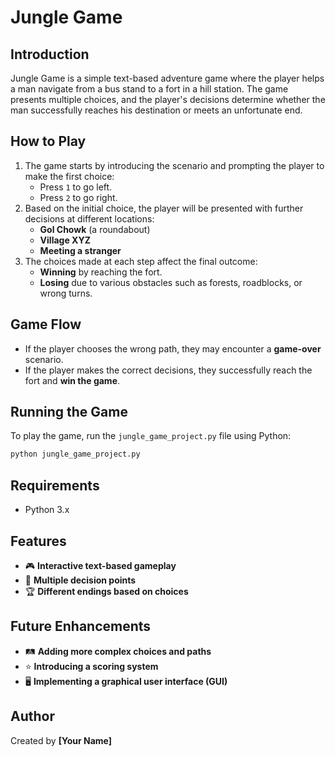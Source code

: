 # Jungle Game

## Introduction
Jungle Game is a simple text-based adventure game where the player helps a man navigate from a bus stand to a fort in a hill station. The game presents multiple choices, and the player's decisions determine whether the man successfully reaches his destination or meets an unfortunate end.

## How to Play
1. The game starts by introducing the scenario and prompting the player to make the first choice:
   - Press `1` to go left.
   - Press `2` to go right.
2. Based on the initial choice, the player will be presented with further decisions at different locations:
   - **Gol Chowk** (a roundabout)
   - **Village XYZ**
   - **Meeting a stranger**
3. The choices made at each step affect the final outcome:
   - **Winning** by reaching the fort.
   - **Losing** due to various obstacles such as forests, roadblocks, or wrong turns.

## Game Flow
- If the player chooses the wrong path, they may encounter a **game-over** scenario.
- If the player makes the correct decisions, they successfully reach the fort and **win the game**.

## Running the Game
To play the game, run the `jungle_game_project.py` file using Python:
```sh
python jungle_game_project.py
```

## Requirements
- Python 3.x

## Features
- 🎮 **Interactive text-based gameplay**
- 🔀 **Multiple decision points**
- 🏆 **Different endings based on choices**

## Future Enhancements
- 🛤 **Adding more complex choices and paths**
- ⭐ **Introducing a scoring system**
- 🖥 **Implementing a graphical user interface (GUI)**

## Author
Created by **[Your Name]**

